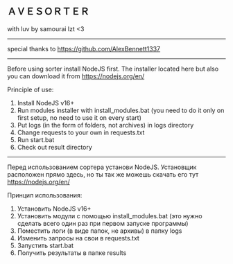 ＡＶＥＳＯＲＴＥＲ
------

with luv by samourai lzt <3

------

special thanks to https://github.com/AlexBennett1337

------

Before using sorter install NodeJS first. 
The installer located here but also you can download it from https://nodejs.org/en/

Principle of use:

1) Install NodeJS v16+
2) Run modules installer with install_modules.bat (you need to do it only on first setup, no need to use it on every start)
3) Put logs (in the form of folders, not archives) in logs directory
4) Change requests to your own in requests.txt
5) Run start.bat 
6) Check out result directory

------

Перед использованием сортера установи NodeJS. 
Установщик расположен прямо здесь, но ты так же можешь скачать его тут https://nodejs.org/en/

Принцип использования:

1) Установить NodeJS v16+
2) Установить модули с помощью install_modules.bat (это нужно сделать всего один раз при первом запуске программы)
3) Поместить логи (в виде папок, не архивы) в папку logs
4) Изменить запросы на свои в requests.txt
5) Запустить start.bat
6) Получить результаты в папке results
